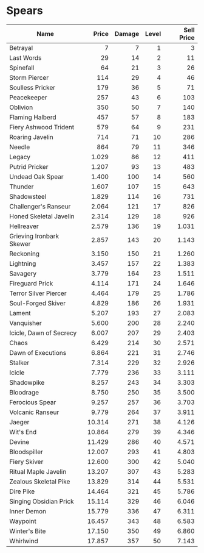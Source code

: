 # Spears

| Name                     |  Price | Damage | Level | Sell Price |
| ------------------------ | -----: | -----: | ----: | ---------: |
| Betrayal                 |      7 |      7 |     1 |          3 |
| Last Words               |     29 |     14 |     2 |         11 |
| Spinefall                |     64 |     21 |     3 |         26 |
| Storm Piercer            |    114 |     29 |     4 |         46 |
| Soulless Pricker         |    179 |     36 |     5 |         71 |
| Peacekeeper              |    257 |     43 |     6 |        103 |
| Oblivion                 |    350 |     50 |     7 |        140 |
| Flaming Halberd          |    457 |     57 |     8 |        183 |
| Fiery Ashwood Trident    |    579 |     64 |     9 |        231 |
| Roaring Javelin          |    714 |     71 |    10 |        286 |
| Needle                   |    864 |     79 |    11 |        346 |
| Legacy                   |  1.029 |     86 |    12 |        411 |
| Putrid Pricker           |  1.207 |     93 |    13 |        483 |
| Undead Oak Spear         |  1.400 |    100 |    14 |        560 |
| Thunder                  |  1.607 |    107 |    15 |        643 |
| Shadowsteel              |  1.829 |    114 |    16 |        731 |
| Challenger's Ranseur     |  2.064 |    121 |    17 |        826 |
| Honed Skeletal Javelin   |  2.314 |    129 |    18 |        926 |
| Hellreaver               |  2.579 |    136 |    19 |      1.031 |
| Grieving Ironbark Skewer |  2.857 |    143 |    20 |      1.143 |
| Reckoning                |  3.150 |    150 |    21 |      1.260 |
| Lightning                |  3.457 |    157 |    22 |      1.383 |
| Savagery                 |  3.779 |    164 |    23 |      1.511 |
| Fireguard Prick          |  4.114 |    171 |    24 |      1.646 |
| Terror Silver Piercer    |  4.464 |    179 |    25 |      1.786 |
| Soul-Forged Skiver       |  4.829 |    186 |    26 |      1.931 |
| Lament                   |  5.207 |    193 |    27 |      2.083 |
| Vanquisher               |  5.600 |    200 |    28 |      2.240 |
| Icicle, Dawn of Secrecy  |  6.007 |    207 |    29 |      2.403 |
| Chaos                    |  6.429 |    214 |    30 |      2.571 |
| Dawn of Executions       |  6.864 |    221 |    31 |      2.746 |
| Stalker                  |  7.314 |    229 |    32 |      2.926 |
| Icicle                   |  7.779 |    236 |    33 |      3.111 |
| Shadowpike               |  8.257 |    243 |    34 |      3.303 |
| Bloodrage                |  8.750 |    250 |    35 |      3.500 |
| Ferocious Spear          |  9.257 |    257 |    36 |      3.703 |
| Volcanic Ranseur         |  9.779 |    264 |    37 |      3.911 |
| Jaeger                   | 10.314 |    271 |    38 |      4.126 |
| Wit's End                | 10.864 |    279 |    39 |      4.346 |
| Devine                   | 11.429 |    286 |    40 |      4.571 |
| Bloodspiller             | 12.007 |    293 |    41 |      4.803 |
| Fiery Skiver             | 12.600 |    300 |    42 |      5.040 |
| Ritual Maple Javelin     | 13.207 |    307 |    43 |      5.283 |
| Zealous Skeletal Pike    | 13.829 |    314 |    44 |      5.531 |
| Dire Pike                | 14.464 |    321 |    45 |      5.786 |
| Singing Obsidian Prick   | 15.114 |    329 |    46 |      6.046 |
| Inner Demon              | 15.779 |    336 |    47 |      6.311 |
| Waypoint                 | 16.457 |    343 |    48 |      6.583 |
| Winter's Bite            | 17.150 |    350 |    49 |      6.860 |
| Whirlwind                | 17.857 |    357 |    50 |      7.143 |
